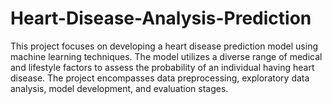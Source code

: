 # Heart-Disease-Analysis-Prediction
This project focuses on developing a heart disease prediction model using machine learning techniques. The model utilizes a diverse range of medical and lifestyle factors to assess the probability of an individual having heart disease. The project encompasses data preprocessing, exploratory data analysis, model development, and evaluation stages.
